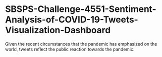 # SBSPS-Challenge-4551-Sentiment-Analysis-of-COVID-19-Tweets-Visualization-Dashboard
 Given the recent circumstances that the pandemic has emphasized on the world, tweets reflect the public reaction towards the pandemic.
